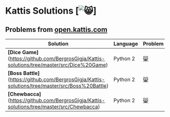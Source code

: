 # Kattis Solutions [![:smile_cat:](https://open.kattis.com/favicon)]
## Problems from [open.kattis.com](https://open.kattis.com/)

Solution | Language | Problem
--- | --- | ---
**[Dice Game]**(https://github.com/BergrosGigja/Kattis-solutions/tree/master/src/Dice%20Game)|Python 2|[:smile_cat:](https://open.kattis.com/problems/dicegame)
**[Boss Battle]**(https://github.com/BergrosGigja/Kattis-solutions/tree/master/src/Boss%20Battle)|Python 2|[:smile_cat:](https://open.kattis.com/problems/bossbattle)
**[Chewbacca]**(https://github.com/BergrosGigja/Kattis-solutions/tree/master/src/Chewbacca)|Python 2|[:smile_cat:](https://open.kattis.com/problems/chewbacca)
